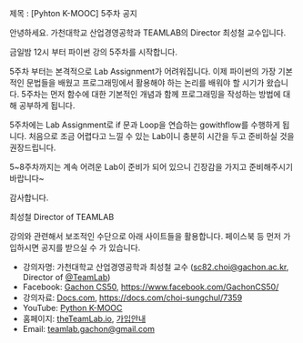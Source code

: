 제목 : [Pyhton K-MOOC] 5주차 공지

안녕하세요. 가천대학교 산업경영공학과 TEAMLAB의 Director 최성철 교수입니다.

금일밤 12시 부터 파이썬 강의 5주차를 시작합니다.

5주차 부터는 본격적으로 Lab Assignment가 어려워집니다.
이제 파이썬의 가장 기본적인 문법들을 배웠고 프로그래밍에서 활용해야 하는 논리를 배워야 할 시기가 왔습니다.
5주차는 먼저 함수에 대한 기본적인 개념과 함께 프로그래밍을 작성하는 방법에 대해 공부하게 됩니다.

5주차에는 Lab Assignment로 if 문과 Loop을 연습하는 gowithflow를 수행하게 됩니다.
처음으로 조금 어렵다고 느낄 수 있는 Lab이니 충분히 시간을 두고 준비하실 것을 권장드립니다.

5~8주차까지는 계속 어려운 Lab이 준비가 되어 있으니 긴장감을 가지고 준비해주시기 바랍니다~

감사합니다.

최성철 Director of TEAMLAB

강의와 관련해서 보조적인 수단으로 아래 사이트들을 활용합니다. 페이스북 등 먼저 가입하시면 공지를
받으실 수 가 있습니다.

* 강의자명: 가천대학교 산업경영공학과 최성철 교수 (sc82.choi@gachon.ac.kr, Director of [@TeamLab](https://github.com/TeamLab))
* Facebook: [Gachon CS50](https://www.facebook.com/GachonCS50), https://www.facebook.com/GachonCS50/
* 강의자료: [Docs.com](https://docs.com/choi-sungchul/7359), https://docs.com/choi-sungchul/7359
* YouTube: [Python K-MOOC](https://www.youtube.com/playlist?list=PLBHVuYlKEkUJvRVv9_je9j3BpHwGHSZHz)
* 홈페이지: [theTeamLab.io](http://theteamlab.io/), [가입안내](https://www.youtube.com/watch?v=_jRvA170Z0c&list=PLBHVuYlKEkUJvRVv9_je9j3BpHwGHSZHz&index=12&t=19s)
* Email: teamlab.gachon@gmail.com
